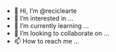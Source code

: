 - 👋 Hi, I’m @reciclearte
- 👀 I’m interested in ...
- 🌱 I’m currently learning ...
- 💞️ I’m looking to collaborate on ...
- 📫 How to reach me ...

<!---
reciclearte/reciclearte is a ✨ special ✨ repository because its `README.md` (this file) appears on your GitHub profile.
You can click the Preview link to take a look at your changes.
--->
